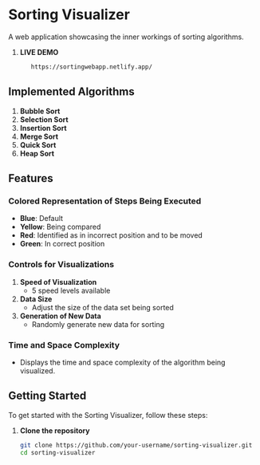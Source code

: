 # Sorting Visualizer

A web application showcasing the inner workings of sorting algorithms.

1. **LIVE DEMO**
   ```sh
      https://sortingwebapp.netlify.app/
## Implemented Algorithms

1. **Bubble Sort**
2. **Selection Sort**
3. **Insertion Sort**
4. **Merge Sort**
5. **Quick Sort**
6. **Heap Sort**

## Features

### Colored Representation of Steps Being Executed

- **Blue**: Default
- **Yellow**: Being compared
- **Red**: Identified as in incorrect position and to be moved
- **Green**: In correct position

### Controls for Visualizations

1. **Speed of Visualization**
   - 5 speed levels available
2. **Data Size**
   - Adjust the size of the data set being sorted
3. **Generation of New Data**
   - Randomly generate new data for sorting

### Time and Space Complexity

- Displays the time and space complexity of the algorithm being visualized.

## Getting Started

To get started with the Sorting Visualizer, follow these steps:

1. **Clone the repository**
   ```sh
   git clone https://github.com/your-username/sorting-visualizer.git
   cd sorting-visualizer
